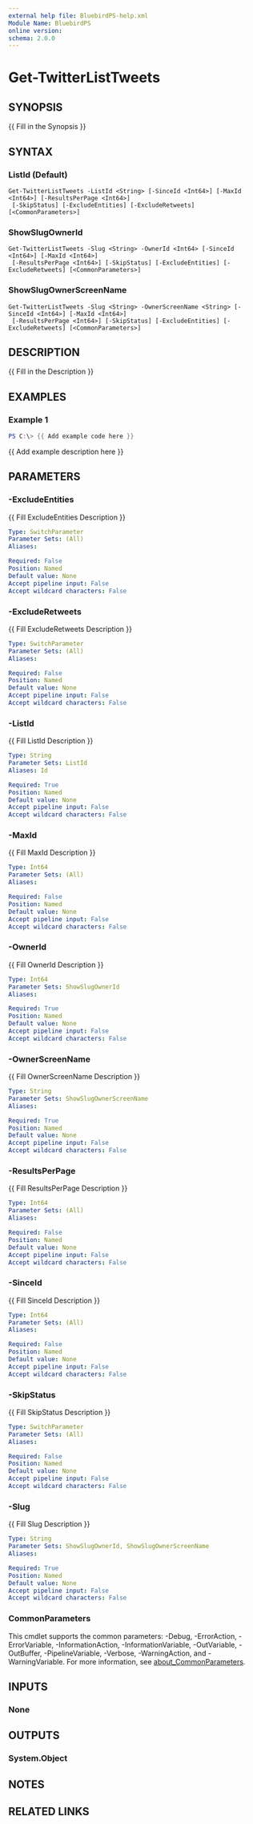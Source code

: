 ```yaml
---
external help file: BluebirdPS-help.xml
Module Name: BluebirdPS
online version:
schema: 2.0.0
---
```


# Get-TwitterListTweets

## SYNOPSIS
{{ Fill in the Synopsis }}

## SYNTAX

### ListId (Default)
```
Get-TwitterListTweets -ListId <String> [-SinceId <Int64>] [-MaxId <Int64>] [-ResultsPerPage <Int64>]
 [-SkipStatus] [-ExcludeEntities] [-ExcludeRetweets] [<CommonParameters>]
```

### ShowSlugOwnerId
```
Get-TwitterListTweets -Slug <String> -OwnerId <Int64> [-SinceId <Int64>] [-MaxId <Int64>]
 [-ResultsPerPage <Int64>] [-SkipStatus] [-ExcludeEntities] [-ExcludeRetweets] [<CommonParameters>]
```

### ShowSlugOwnerScreenName
```
Get-TwitterListTweets -Slug <String> -OwnerScreenName <String> [-SinceId <Int64>] [-MaxId <Int64>]
 [-ResultsPerPage <Int64>] [-SkipStatus] [-ExcludeEntities] [-ExcludeRetweets] [<CommonParameters>]
```

## DESCRIPTION
{{ Fill in the Description }}

## EXAMPLES

### Example 1
```powershell
PS C:\> {{ Add example code here }}
```

{{ Add example description here }}

## PARAMETERS

### -ExcludeEntities
{{ Fill ExcludeEntities Description }}

```yaml
Type: SwitchParameter
Parameter Sets: (All)
Aliases:

Required: False
Position: Named
Default value: None
Accept pipeline input: False
Accept wildcard characters: False
```

### -ExcludeRetweets
{{ Fill ExcludeRetweets Description }}

```yaml
Type: SwitchParameter
Parameter Sets: (All)
Aliases:

Required: False
Position: Named
Default value: None
Accept pipeline input: False
Accept wildcard characters: False
```

### -ListId
{{ Fill ListId Description }}

```yaml
Type: String
Parameter Sets: ListId
Aliases: Id

Required: True
Position: Named
Default value: None
Accept pipeline input: False
Accept wildcard characters: False
```

### -MaxId
{{ Fill MaxId Description }}

```yaml
Type: Int64
Parameter Sets: (All)
Aliases:

Required: False
Position: Named
Default value: None
Accept pipeline input: False
Accept wildcard characters: False
```

### -OwnerId
{{ Fill OwnerId Description }}

```yaml
Type: Int64
Parameter Sets: ShowSlugOwnerId
Aliases:

Required: True
Position: Named
Default value: None
Accept pipeline input: False
Accept wildcard characters: False
```

### -OwnerScreenName
{{ Fill OwnerScreenName Description }}

```yaml
Type: String
Parameter Sets: ShowSlugOwnerScreenName
Aliases:

Required: True
Position: Named
Default value: None
Accept pipeline input: False
Accept wildcard characters: False
```

### -ResultsPerPage
{{ Fill ResultsPerPage Description }}

```yaml
Type: Int64
Parameter Sets: (All)
Aliases:

Required: False
Position: Named
Default value: None
Accept pipeline input: False
Accept wildcard characters: False
```

### -SinceId
{{ Fill SinceId Description }}

```yaml
Type: Int64
Parameter Sets: (All)
Aliases:

Required: False
Position: Named
Default value: None
Accept pipeline input: False
Accept wildcard characters: False
```

### -SkipStatus
{{ Fill SkipStatus Description }}

```yaml
Type: SwitchParameter
Parameter Sets: (All)
Aliases:

Required: False
Position: Named
Default value: None
Accept pipeline input: False
Accept wildcard characters: False
```

### -Slug
{{ Fill Slug Description }}

```yaml
Type: String
Parameter Sets: ShowSlugOwnerId, ShowSlugOwnerScreenName
Aliases:

Required: True
Position: Named
Default value: None
Accept pipeline input: False
Accept wildcard characters: False
```

### CommonParameters
This cmdlet supports the common parameters: -Debug, -ErrorAction, -ErrorVariable, -InformationAction, -InformationVariable, -OutVariable, -OutBuffer, -PipelineVariable, -Verbose, -WarningAction, and -WarningVariable. For more information, see [about_CommonParameters](http://go.microsoft.com/fwlink/?LinkID=113216).

## INPUTS

### None

## OUTPUTS

### System.Object
## NOTES

## RELATED LINKS
